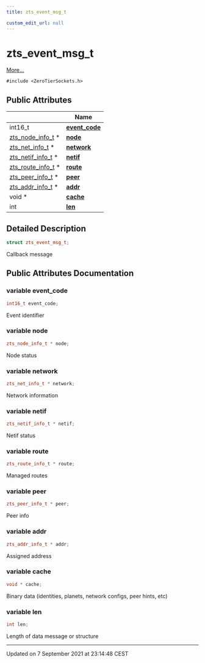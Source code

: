 ```yaml
---
title: zts_event_msg_t

custom_edit_url: null
---
```


# zts_event_msg_t



 [More...](#detailed-description)


`#include <ZeroTierSockets.h>`

## Public Attributes

|                | Name           |
| -------------- | -------------- |
| int16_t | **[event_code](/autogen/libzt/classes/structzts__event__msg__t.md#variable-event_code)**  |
| <a href="/autogen/libzt/classes/structzts__node__info__t.md">zts_node_info_t</a> * | **[node](/autogen/libzt/classes/structzts__event__msg__t.md#variable-node)**  |
| <a href="/autogen/libzt/classes/structzts__net__info__t.md">zts_net_info_t</a> * | **[network](/autogen/libzt/classes/structzts__event__msg__t.md#variable-network)**  |
| <a href="/autogen/libzt/classes/structzts__netif__info__t.md">zts_netif_info_t</a> * | **[netif](/autogen/libzt/classes/structzts__event__msg__t.md#variable-netif)**  |
| <a href="/autogen/libzt/classes/structzts__route__info__t.md">zts_route_info_t</a> * | **[route](/autogen/libzt/classes/structzts__event__msg__t.md#variable-route)**  |
| <a href="/autogen/libzt/classes/structzts__peer__info__t.md">zts_peer_info_t</a> * | **[peer](/autogen/libzt/classes/structzts__event__msg__t.md#variable-peer)**  |
| <a href="/autogen/libzt/classes/structzts__addr__info__t.md">zts_addr_info_t</a> * | **[addr](/autogen/libzt/classes/structzts__event__msg__t.md#variable-addr)**  |
| void * | **[cache](/autogen/libzt/classes/structzts__event__msg__t.md#variable-cache)**  |
| int | **[len](/autogen/libzt/classes/structzts__event__msg__t.md#variable-len)**  |

## Detailed Description

```cpp
struct zts_event_msg_t;
```


Callback message 

## Public Attributes Documentation

### variable event_code

```cpp
int16_t event_code;
```


Event identifier 


### variable node

```cpp
zts_node_info_t * node;
```


Node status 


### variable network

```cpp
zts_net_info_t * network;
```


Network information 


### variable netif

```cpp
zts_netif_info_t * netif;
```


Netif status 


### variable route

```cpp
zts_route_info_t * route;
```


Managed routes 


### variable peer

```cpp
zts_peer_info_t * peer;
```


Peer info 


### variable addr

```cpp
zts_addr_info_t * addr;
```


Assigned address 


### variable cache

```cpp
void * cache;
```


Binary data (identities, planets, network configs, peer hints, etc) 


### variable len

```cpp
int len;
```


Length of data message or structure 


-------------------------------

Updated on  7 September 2021 at 23:14:48 CEST
